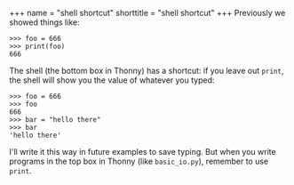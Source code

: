 +++
name = "shell shortcut"
shorttitle = "shell shortcut"
+++
Previously we showed things like:

	>>> foo = 666
	>>> print(foo)
	666

The shell (the bottom box in Thonny) has a shortcut: if you leave out
`print`, the shell will show you the value of whatever you typed:

	>>> foo = 666
	>>> foo
	666
	>>> bar = "hello there"
	>>> bar
	'hello there'

I'll write it this way in future examples to save typing. But when you
write programs in the top box in Thonny (like `basic_io.py`), remember
to use `print`.
